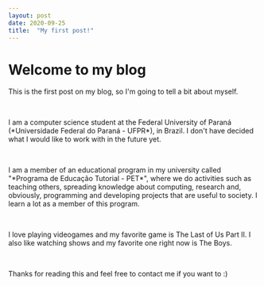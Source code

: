 ```yaml
---
layout: post
date: 2020-09-25
title:  "My first post!"
---
```


# Welcome to my blog

This is the first post on my blog, so I'm going to tell a bit about myself.
<p>&nbsp;</p>
I am a computer science student at the Federal University of Paraná (*Universidade Federal do Paraná - UFPR*), in Brazil. I don't have decided what I 
would like to work with in the future yet.
<p>&nbsp;</p>
I am a member of an educational program in my university called "*Programa de Educação Tutorial - PET*", where we do 
activities such as teaching others, spreading knowledge about computing, research and, obviously, programming 
and developing projects that are useful to society. I learn a lot as a member of this program.
<p>&nbsp;</p>
I love playing videogames and my favorite game is The Last of Us Part II. I also like watching shows and my
favorite one right now is The Boys.
<p>&nbsp;</p>
Thanks for reading this and feel free to contact me if you want to :)
